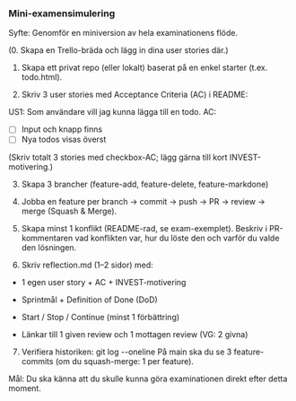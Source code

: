 ### Mini-examensimulering

Syfte: Genomför en miniversion av hela examinationens flöde.

(0. Skapa en Trello-bräda och lägg in dina user stories där.)

1. Skapa ett privat repo (eller lokalt) baserat på en enkel starter (t.ex. todo.html).

2. Skriv 3 user stories med Acceptance Criteria (AC) i README:

US1: Som användare vill jag kunna lägga till en todo.
AC:

- [ ] Input och knapp finns
- [ ] Nya todos visas överst

(Skriv totalt 3 stories med checkbox-AC; lägg gärna till kort INVEST-motivering.)

3. Skapa 3 brancher (feature-add, feature-delete, feature-markdone)

4. Jobba en feature per branch → commit → push → PR → review → merge (Squash & Merge).

5. Skapa minst 1 konflikt (README-rad, se exam-exemplet).
   Beskriv i PR-kommentaren vad konflikten var, hur du löste den och varför du valde den lösningen.

6. Skriv reflection.md (1–2 sidor) med:

- 1 egen user story + AC + INVEST-motivering

- Sprintmål + Definition of Done (DoD)

- Start / Stop / Continue (minst 1 förbättring)

- Länkar till 1 given review och 1 mottagen review (VG: 2 givna)

7. Verifiera historiken:
   git log --oneline
   På main ska du se 3 feature-commits (om du squash-merge: 1 per feature).

Mål: Du ska känna att du skulle kunna göra examinationen direkt efter detta moment.
